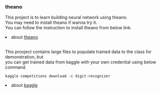 <h3>theano</h3>
<p>This project is to learn building neural network using theano.<br>
You may need to install theano if wanna try it.<br>
You can follow the instruction to install theano from below link.</p>
<li>about <a href="http://deeplearning.net/software/theano/install_macos.html#with-conda">theano</a></li>
<br>
<p>This prooject contains large files to populate trained data to the class for demonstration, but<br>
you can get trained data from kaggle with your own credential using below command.</P>
<p><code>kaggle competitions download -c digit-recognizer</code></p>
<li>about <a href="https://www.kaggle.com/">kaggle</a></li>
